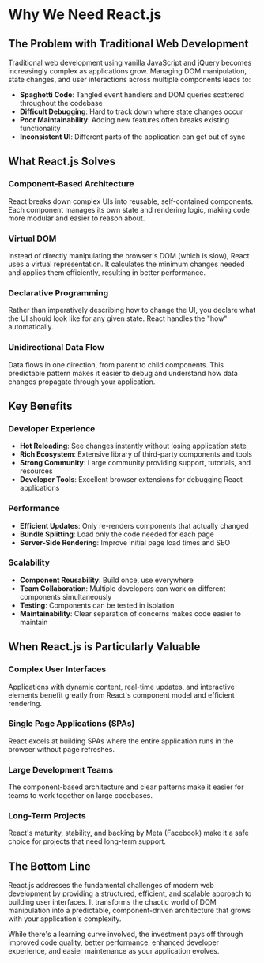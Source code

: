 # Why We Need React.js

## The Problem with Traditional Web Development

Traditional web development using vanilla JavaScript and jQuery becomes increasingly complex as applications grow. Managing DOM manipulation, state changes, and user interactions across multiple components leads to:

- **Spaghetti Code**: Tangled event handlers and DOM queries scattered throughout the codebase
- **Difficult Debugging**: Hard to track down where state changes occur
- **Poor Maintainability**: Adding new features often breaks existing functionality
- **Inconsistent UI**: Different parts of the application can get out of sync

## What React.js Solves

### Component-Based Architecture
React breaks down complex UIs into reusable, self-contained components. Each component manages its own state and rendering logic, making code more modular and easier to reason about.

### Virtual DOM
Instead of directly manipulating the browser's DOM (which is slow), React uses a virtual representation. It calculates the minimum changes needed and applies them efficiently, resulting in better performance.

### Declarative Programming
Rather than imperatively describing how to change the UI, you declare what the UI should look like for any given state. React handles the "how" automatically.

### Unidirectional Data Flow
Data flows in one direction, from parent to child components. This predictable pattern makes it easier to debug and understand how data changes propagate through your application.

## Key Benefits

### Developer Experience
- **Hot Reloading**: See changes instantly without losing application state
- **Rich Ecosystem**: Extensive library of third-party components and tools
- **Strong Community**: Large community providing support, tutorials, and resources
- **Developer Tools**: Excellent browser extensions for debugging React applications

### Performance
- **Efficient Updates**: Only re-renders components that actually changed
- **Bundle Splitting**: Load only the code needed for each page
- **Server-Side Rendering**: Improve initial page load times and SEO

### Scalability
- **Component Reusability**: Build once, use everywhere
- **Team Collaboration**: Multiple developers can work on different components simultaneously
- **Testing**: Components can be tested in isolation
- **Maintainability**: Clear separation of concerns makes code easier to maintain

## When React.js is Particularly Valuable

### Complex User Interfaces
Applications with dynamic content, real-time updates, and interactive elements benefit greatly from React's component model and efficient rendering.

### Single Page Applications (SPAs)
React excels at building SPAs where the entire application runs in the browser without page refreshes.

### Large Development Teams
The component-based architecture and clear patterns make it easier for teams to work together on large codebases.

### Long-Term Projects
React's maturity, stability, and backing by Meta (Facebook) make it a safe choice for projects that need long-term support.

## The Bottom Line

React.js addresses the fundamental challenges of modern web development by providing a structured, efficient, and scalable approach to building user interfaces. It transforms the chaotic world of DOM manipulation into a predictable, component-driven architecture that grows with your application's complexity.

While there's a learning curve involved, the investment pays off through improved code quality, better performance, enhanced developer experience, and easier maintenance as your application evolves.
